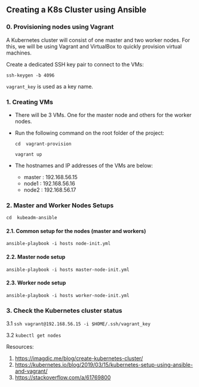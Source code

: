 ## Creating a K8s Cluster using Ansible

### 0. Provisioning nodes using Vagrant

A Kubernetes cluster will consist of one master and two worker nodes. For this, we will be using Vagrant and VirtualBox to quickly provision virtual machines.

Create a dedicated SSH key pair to connect to the VMs:

```ssh-keygen -b 4096```

```vagrant_key``` is used as a key name. 

### 1. Creating VMs

- There will be 3 VMs. One for the master node and others for the worker nodes.

- Run the following command on the root folder of the project:
    
    ```cd  vagrant-provision```

    ```vagrant up```

- The hostnames and IP addresses of the VMs are below:
  - master  : 192.168.56.15
  - node1   : 192.168.56.16
  - node2   : 192.168.56.17

### 2. Master and Worker Nodes Setups

   ```cd  kubeadm-ansible```

#### 2.1. Common setup for the nodes (master and workers)

```ansible-playbook -i hosts node-init.yml```

#### 2.2. Master node setup

```ansible-playbook -i hosts master-node-init.yml```

#### 2.3. Worker node setup

```ansible-playbook -i hosts worker-node-init.yml```

### 3. Check the Kubernetes cluster status

3.1 ```ssh vagrant@192.168.56.15 -i $HOME/.ssh/vagrant_key```

3.2 ```kubectl get nodes```


Resources:
1. https://imagdic.me/blog/create-kubernetes-cluster/
2. https://kubernetes.io/blog/2019/03/15/kubernetes-setup-using-ansible-and-vagrant/
3. https://stackoverflow.com/a/61769800